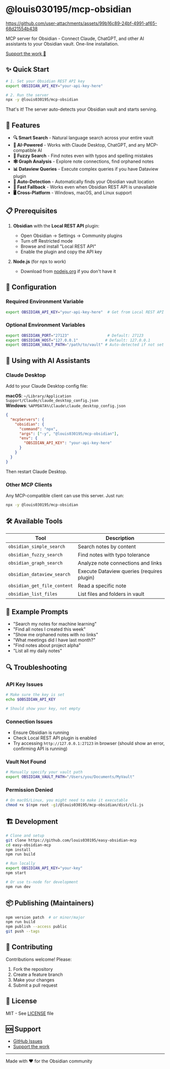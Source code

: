 # @louis030195/mcp-obsidian

https://github.com/user-attachments/assets/99b16c89-24bf-4991-af65-68d21554b438

MCP server for Obsidian - Connect Claude, ChatGPT, and other AI assistants to your Obsidian vault. One-line installation.

[Support the work 🙏](https://store.louis030195.com/l/easy-obsidian-mcp?layout=profile)

## ✨ Quick Start

```bash
# 1. Set your Obsidian REST API key
export OBSIDIAN_API_KEY="your-api-key-here"

# 2. Run the server
npx -y @louis030195/mcp-obsidian
```

That's it! The server auto-detects your Obsidian vault and starts serving.

## 🚀 Features

- **🔍 Smart Search** - Natural language search across your entire vault
- **🧠 AI-Powered** - Works with Claude Desktop, ChatGPT, and any MCP-compatible AI
- **🎯 Fuzzy Search** - Find notes even with typos and spelling mistakes
- **🕸️ Graph Analysis** - Explore note connections, find orphaned notes
- **📊 Dataview Queries** - Execute complex queries if you have Dataview plugin
- **🔄 Auto-Detection** - Automatically finds your Obsidian vault location
- **💨 Fast Fallback** - Works even when Obsidian REST API is unavailable
- **🖥️ Cross-Platform** - Windows, macOS, and Linux support

## 📋 Prerequisites

1. **Obsidian** with the **Local REST API** plugin:
   - Open Obsidian → Settings → Community plugins
   - Turn off Restricted mode
   - Browse and install "Local REST API"
   - Enable the plugin and copy the API key

2. **Node.js** (for npx to work)
   - Download from [nodejs.org](https://nodejs.org) if you don't have it

## 🔧 Configuration

### Required Environment Variable

```bash
export OBSIDIAN_API_KEY="your-api-key-here"  # Get from Local REST API plugin settings
```

### Optional Environment Variables

```bash
export OBSIDIAN_PORT="27123"                 # Default: 27123
export OBSIDIAN_HOST="127.0.0.1"            # Default: 127.0.0.1  
export OBSIDIAN_VAULT_PATH="/path/to/vault" # Auto-detected if not set
```

## 🤖 Using with AI Assistants

### Claude Desktop

Add to your Claude Desktop config file:

**macOS**: `~/Library/Application Support/Claude/claude_desktop_config.json`  
**Windows**: `%APPDATA%\Claude\claude_desktop_config.json`

```json
{
  "mcpServers": {
    "obsidian": {
      "command": "npx",
      "args": ["-y", "@louis030195/mcp-obsidian"],
      "env": {
        "OBSIDIAN_API_KEY": "your-api-key-here"
      }
    }
  }
}
```

Then restart Claude Desktop.

### Other MCP Clients

Any MCP-compatible client can use this server. Just run:
```bash
npx -y @louis030195/mcp-obsidian
```

## 🛠️ Available Tools

| Tool | Description |
|------|-------------|
| `obsidian_simple_search` | Search notes by content |
| `obsidian_fuzzy_search` | Find notes with typo tolerance |
| `obsidian_graph_search` | Analyze note connections and links |
| `obsidian_dataview_search` | Execute Dataview queries (requires plugin) |
| `obsidian_get_file_content` | Read a specific note |
| `obsidian_list_files` | List files and folders in vault |

## 💬 Example Prompts

- "Search my notes for machine learning"
- "Find all notes I created this week"
- "Show me orphaned notes with no links"
- "What meetings did I have last month?"
- "Find notes about project alpha"
- "List all my daily notes"

## 🔍 Troubleshooting

### API Key Issues
```bash
# Make sure the key is set
echo $OBSIDIAN_API_KEY

# Should show your key, not empty
```

### Connection Issues
- Ensure Obsidian is running
- Check Local REST API plugin is enabled
- Try accessing `http://127.0.0.1:27123` in browser (should show an error, confirming API is running)

### Vault Not Found
```bash
# Manually specify your vault path
export OBSIDIAN_VAULT_PATH="/Users/you/Documents/MyVault"
```

### Permission Denied
```bash
# On macOS/Linux, you might need to make it executable
chmod +x $(npm root -g)/@louis030195/mcp-obsidian/dist/cli.js
```

## 🏗️ Development

```bash
# Clone and setup
git clone https://github.com/louis030195/easy-obsidian-mcp
cd easy-obsidian-mcp
npm install
npm run build

# Run locally
export OBSIDIAN_API_KEY="your-key"
npm start

# Or use ts-node for development
npm run dev
```

## 📦 Publishing (Maintainers)

```bash
npm version patch  # or minor/major
npm run build
npm publish --access public
git push --tags
```

## 🤝 Contributing

Contributions welcome! Please:
1. Fork the repository
2. Create a feature branch
3. Make your changes
4. Submit a pull request

## 📄 License

MIT - See [LICENSE](LICENSE) file

## 🆘 Support

- [GitHub Issues](https://github.com/louis030195/easy-obsidian-mcp/issues)
- [Support the work](https://store.louis030195.com/l/easy-obsidian-mcp?layout=profile)

---

Made with ❤️ for the Obsidian community